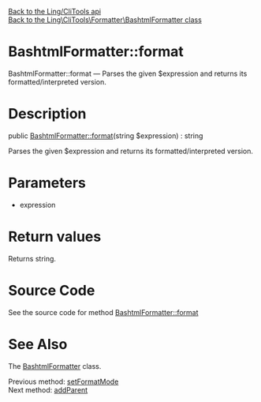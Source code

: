 [Back to the Ling/CliTools api](https://github.com/lingtalfi/CliTools/blob/master/doc/api/Ling/CliTools.md)<br>
[Back to the Ling\CliTools\Formatter\BashtmlFormatter class](https://github.com/lingtalfi/CliTools/blob/master/doc/api/Ling/CliTools/Formatter/BashtmlFormatter.md)


BashtmlFormatter::format
================



BashtmlFormatter::format — Parses the given $expression and returns its formatted/interpreted version.




Description
================


public [BashtmlFormatter::format](https://github.com/lingtalfi/CliTools/blob/master/doc/api/Ling/CliTools/Formatter/BashtmlFormatter/format.md)(string $expression) : string




Parses the given $expression and returns its formatted/interpreted version.




Parameters
================


- expression

    


Return values
================

Returns string.








Source Code
===========
See the source code for method [BashtmlFormatter::format](https://github.com/lingtalfi/CliTools/blob/master/Formatter/BashtmlFormatter.php#L283-L317)


See Also
================

The [BashtmlFormatter](https://github.com/lingtalfi/CliTools/blob/master/doc/api/Ling/CliTools/Formatter/BashtmlFormatter.md) class.

Previous method: [setFormatMode](https://github.com/lingtalfi/CliTools/blob/master/doc/api/Ling/CliTools/Formatter/BashtmlFormatter/setFormatMode.md)<br>Next method: [addParent](https://github.com/lingtalfi/CliTools/blob/master/doc/api/Ling/CliTools/Formatter/BashtmlFormatter/addParent.md)<br>

